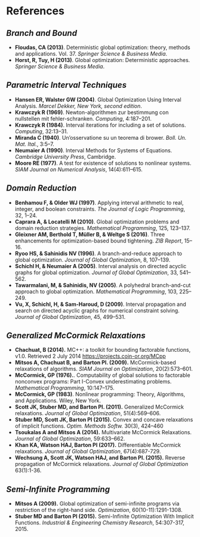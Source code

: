 # **References**

## *Branch and Bound*
- **Floudas, CA (2013)**. Deterministic global optimization: theory, methods and applications. Vol. 37. *Springer Science & Business Media*.
- **Horst, R, Tuy, H (2013)**. Global optimization: Deterministic approaches. *Springer Science & Business Media*.

## *Parametric Interval Techniques*
- **Hansen ER, Walster GW (2004)**. Global Optimization Using Interval Analysis. *Marcel Dekker, New York, second edition*.
- **Krawczyk R (1969)**. Newton-algorithmen zur bestimmung con nullstellen mit fehler-schranken. *Computing*, 4:187–201.
- **Krawczyk R (1984)**. Interval iterations for including a set of solutions. *Computing*, 32:13–31.
- **Miranda C (1940)**. Un’osservatione su un teorema di brower. *Boll. Un. Mat. Ital.*, 3:5–7.
- **Neumaier A (1990)**. Interval Methods for Systems of Equations. *Cambridge University Press*, Cambridge.
- **Moore RE (1977)**. A test for existence of solutions to nonlinear systems. *SIAM Journal on Numerical Analysis*, 14(4):611–615.

## *Domain Reduction*
- **Benhamou F, & Older WJ (1997)**. Applying interval arithmetic to real, integer, and boolean constraints. *The Journal of Logic Programming*, 32, 1–24.
- **Caprara A, & Locatelli M (2010)**. Global optimization problems and domain reduction strategies. *Mathematical Programming*, 125, 123–137.
- **Gleixner AM, Berthold T, Müller B, & Weltge S (2016)**. Three enhancements for optimization-based bound tightening. *ZIB Report*, 15–16.
- **Ryoo HS, & Sahinidis NV (1996)**. A branch-and-reduce approach to global optimization. *Journal of Global Optimization*, 8, 107–139.
- **Schichl H, & Neumaier A (2005)**. Interval analysis on directed acyclic graphs for global optimization. *Journal of Global Optimization*, 33, 541–562.
- **Tawarmalani, M, & Sahinidis, NV (2005)**. A polyhedral branch-and-cut approach to global optimization. *Mathematical Programming*, 103, 225–249.
- **Vu, X, Schichl, H, & Sam-Haroud, D (2009)**. Interval propagation and search on directed acyclic graphs for numerical constraint solving. *Journal of Global Optimization*, 45, 499–531.

## *Generalized McCormick Relaxations*
- **Chachuat, B (2014).** MC++: a toolkit for bounding factorable functions, v1.0. Retrieved 2 July 2014 https://projects.coin-or.org/MCpp
- **Mitsos A, Chachuat B, and Barton PI. (2009).** McCormick-based relaxations of algorithms. *SIAM Journal on Optimization*, 20(2):573–601.
- **McCormick, GP (1976).**. Computability of global solutions to factorable nonconvex programs: Part I-Convex underestimating problems. *Mathematical Programming*, 10:147–175.
- **McCormick, GP (1983)**. Nonlinear programming: Theory, Algorithms, and Applications. Wiley, New York.
- **Scott JK,  Stuber MD, and Barton PI. (2011).** Generalized McCormick relaxations. *Journal of Global Optimization*, 51(4):569–606.
- **Stuber MD, Scott JK, Barton PI (2015).** Convex and concave relaxations of implicit functions. *Optim. Methods Softw.* 30(3), 424–460
- **Tsoukalas A and Mitsos A (2014).** Multivariate McCormick Relaxations. *Journal of Global Optimization*, 59:633–662.
- **Khan KA, Watson HAJ, Barton PI (2017).** Differentiable McCormick relaxations. *Journal of Global Optimization*, 67(4):687-729.
- **Wechsung A, Scott JK, Watson HAJ, and Barton PI. (2015).** Reverse propagation of McCormick relaxations. *Journal of Global Optimization* 63(1):1-36.

## *Semi-Infinite Programming*
- **Mitsos A (2009).** Global optimization of semi-infinite programs via restriction of the right-hand side. *Optimization*, 60(10-11):1291-1308.
- **Stuber MD and Barton PI (2015).** Semi-Infinite Optimization With Implicit Functions. *Industrial & Engineering Chemistry Research*, 54:307-317, 2015.
